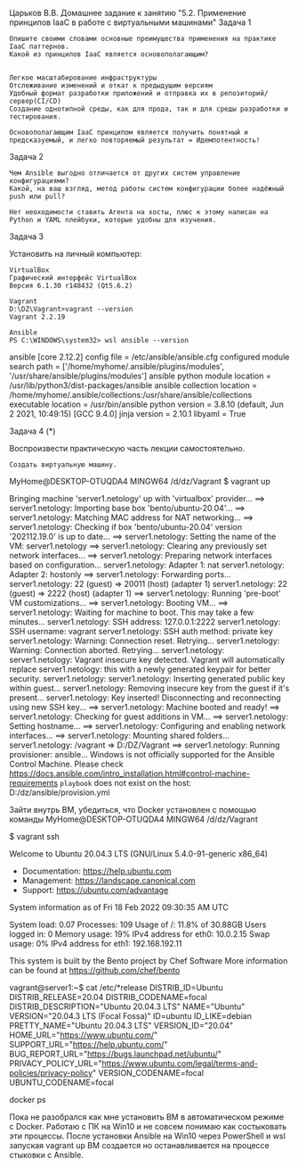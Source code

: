 Царьков В.В.
Домашнее задание к занятию "5.2. Применение принципов IaaC в работе с виртуальными машинами"
Задача 1

    Опишите своими словами основные преимущества применения на практике IaaC паттернов.
    Какой из принципов IaaC является основополагающим?


    Легкое масштабирование инфраструктуры
    Отслеживание изменений и откат к предыдущим версиям
    Удобный формат разработки приложений и отправка их в репозиторий/сервер(CI/CD)
    Создание однотипной среды, как для прода, так и для среды разработки и тестирования.

	Основополагающим IaaC принципом является получить понятный и предсказуемый, и легко повторяемый результат = Идемпотентность!


Задача 2

    Чем Ansible выгодно отличается от других систем управление конфигурациями?
    Какой, на ваш взгляд, метод работы систем конфигурации более надёжный push или pull?

	Нет неоходимости ставить Агента на хосты, плюс к этому написан на Python и YAML плейбуки, которые удобны для изучения.

Задача 3

Установить на личный компьютер:

    VirtualBox
	Графический интерфейс VirtualBox
	Версия 6.1.30 r148432 (Qt5.6.2)
	
    Vagrant
	D:\DZ\Vagrant>vagrant --version
	Vagrant 2.2.19
	
	Ansible
	PS C:\WINDOWS\system32> wsl ansible --version
ansible [core 2.12.2]
  config file = /etc/ansible/ansible.cfg
  configured module search path = ['/home/myhome/.ansible/plugins/modules', '/usr/share/ansible/plugins/modules']
  ansible python module location = /usr/lib/python3/dist-packages/ansible
  ansible collection location = /home/myhome/.ansible/collections:/usr/share/ansible/collections
  executable location = /usr/bin/ansible
  python version = 3.8.10 (default, Jun  2 2021, 10:49:15) [GCC 9.4.0]
  jinja version = 2.10.1
  libyaml = True


Задача 4 (*)

Воспроизвести практическую часть лекции самостоятельно.

    Создать виртуальную машину.
	
MyHome@DESKTOP-OTUQDA4 MINGW64 /d/dz/Vagrant
$ vagrant up

Bringing machine 'server1.netology' up with 'virtualbox' provider...
==> server1.netology: Importing base box 'bento/ubuntu-20.04'...
==> server1.netology: Matching MAC address for NAT networking...
==> server1.netology: Checking if box 'bento/ubuntu-20.04' version '202112.19.0' is up to date...
==> server1.netology: Setting the name of the VM: server1.netology
==> server1.netology: Clearing any previously set network interfaces...
==> server1.netology: Preparing network interfaces based on configuration...
    server1.netology: Adapter 1: nat
    server1.netology: Adapter 2: hostonly
==> server1.netology: Forwarding ports...
    server1.netology: 22 (guest) => 20011 (host) (adapter 1)
    server1.netology: 22 (guest) => 2222 (host) (adapter 1)
==> server1.netology: Running 'pre-boot' VM customizations...
==> server1.netology: Booting VM...
==> server1.netology: Waiting for machine to boot. This may take a few minutes...
    server1.netology: SSH address: 127.0.0.1:2222
    server1.netology: SSH username: vagrant
    server1.netology: SSH auth method: private key
    server1.netology: Warning: Connection reset. Retrying...
    server1.netology: Warning: Connection aborted. Retrying...
    server1.netology:
    server1.netology: Vagrant insecure key detected. Vagrant will automatically replace
    server1.netology: this with a newly generated keypair for better security.
    server1.netology:
    server1.netology: Inserting generated public key within guest...
    server1.netology: Removing insecure key from the guest if it's present...
    server1.netology: Key inserted! Disconnecting and reconnecting using new SSH key...
==> server1.netology: Machine booted and ready!
==> server1.netology: Checking for guest additions in VM...
==> server1.netology: Setting hostname...
==> server1.netology: Configuring and enabling network interfaces...
==> server1.netology: Mounting shared folders...
    server1.netology: /vagrant => D:/DZ/Vagrant
==> server1.netology: Running provisioner: ansible...
Windows is not officially supported for the Ansible Control Machine.
Please check https://docs.ansible.com/intro_installation.html#control-machine-requirements
`playbook` does not exist on the host: D:/dz/ansible/provision.yml


Зайти внутрь ВМ, убедиться, что Docker установлен с помощью команды
MyHome@DESKTOP-OTUQDA4 MINGW64 /d/dz/Vagrant

$ vagrant ssh

Welcome to Ubuntu 20.04.3 LTS (GNU/Linux 5.4.0-91-generic x86_64)

 * Documentation:  https://help.ubuntu.com
 * Management:     https://landscape.canonical.com
 * Support:        https://ubuntu.com/advantage

  System information as of Fri 18 Feb 2022 09:30:35 AM UTC

  System load:  0.07               Processes:             109
  Usage of /:   11.8% of 30.88GB   Users logged in:       0
  Memory usage: 19%                IPv4 address for eth0: 10.0.2.15
  Swap usage:   0%                 IPv4 address for eth1: 192.168.192.11


This system is built by the Bento project by Chef Software
More information can be found at https://github.com/chef/bento

vagrant@server1:~$ cat /etc/*release
DISTRIB_ID=Ubuntu
DISTRIB_RELEASE=20.04
DISTRIB_CODENAME=focal
DISTRIB_DESCRIPTION="Ubuntu 20.04.3 LTS"
NAME="Ubuntu"
VERSION="20.04.3 LTS (Focal Fossa)"
ID=ubuntu
ID_LIKE=debian
PRETTY_NAME="Ubuntu 20.04.3 LTS"
VERSION_ID="20.04"
HOME_URL="https://www.ubuntu.com/"
SUPPORT_URL="https://help.ubuntu.com/"
BUG_REPORT_URL="https://bugs.launchpad.net/ubuntu/"
PRIVACY_POLICY_URL="https://www.ubuntu.com/legal/terms-and-policies/privacy-policy"
VERSION_CODENAME=focal
UBUNTU_CODENAME=focal

docker ps

Пока не разобрался как мне установить ВМ в автоматическом режиме с Docker. Работаю с ПК на Win10 и не совсем понимаю как состыковать эти процессы.
После установки Ansible на Win10 через PowerShell  и wsl запуская vagrant up ВМ создается но останавливается на процессе стыковки с Ansible.

